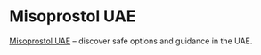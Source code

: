 # Misoprostol UAE

[Misoprostol UAE](https://safeoptionsuae.com/) – discover safe options and guidance in the UAE.
